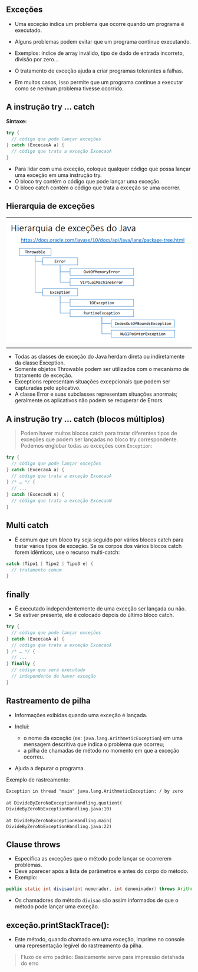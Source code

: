 ## Exceções
- Uma exceção indica um problema que ocorre quando um programa é executado.  
- Alguns problemas podem evitar que um programa continue executando.  
- Exemplos: índice de array inválido, tipo de dado de entrada incorreto, divisão por zero...  
  
- O tratamento de exceção ajuda a criar programas tolerantes a falhas.  
- Em muitos casos, isso permite que um programa continue a executar como se nenhum problema tivesse ocorrido.

## A instrução try … catch

**Sintaxe:**

```java
try {
  // código que pode lançar exceções
} catch (ExcecaoA a) {
  // código que trata a exceção ExcecaoA
}
```

+ Para lidar com uma exceção, coloque qualquer código que possa lançar uma exceção em uma instrução try.
+ O bloco try contém o código que pode lançar uma exceção.
+ O bloco catch contém o código que trata a exceção se uma ocorrer.

## Hierarquia de exceções

---
![](image.png)

---
- Todas as classes de exceção do Java herdam direta ou indiretamente da classe Exception.
- Somente objetos Throwable podem ser utilizados com o mecanismo de tratamento de exceção.
- Exceptions representam situações excepcionais que podem ser capturadas pelo aplicativo.
- A classe Error e suas subclasses representam situações anormais; geralmente os aplicativos não podem se recuperar de Errors.

## A instrução try … catch (blocos múltiplos)
> Podem haver muitos blocos catch para tratar diferentes tipos de exceções que podem ser lançadas no bloco try correspondente.
> Podemos englobar todas as exceções com `Exception`:

```java
try {
  // código que pode lançar exceções
} catch (ExcecaoA a) {
  // código que trata a exceção ExcecaoA
} /* … */ {
  // ...
} catch (ExcecaoN n) {
  // código que trata a exceção ExcecaoN
}
```

## Multi catch

- É comum que um bloco try seja seguido por vários blocos catch para tratar vários tipos de exceção.
Se os corpos dos vários blocos catch forem idênticos, use o recurso multi-catch:

```java
catch (Tipo1 | Tipo2 | Tipo3 e) {
  // tratamento comum
}
```

## finally

* É executado independentemente de uma exceção ser lançada ou não.
* Se estiver presente, ele é colocado depois do último bloco catch.

```java
try {
  // código que pode lançar exceções
} catch (ExcecaoA a) {
  // código que trata a exceção ExcecaoA
} /* … */ {
  // ...
} finally {
  // código que será executado
  // independente de haver exceção
}
```

## Rastreamento de pilha

* Informações exibidas quando uma exceção é lançada.
* Inclui:

  * o nome da exceção (ex: `java.lang.ArithmeticException`) em uma mensagem descritiva que indica o problema que ocorreu;
  * a pilha de chamadas de método no momento em que a exceção ocorreu.
* Ajuda a depurar o programa.

Exemplo de rastreamento:

```
Exception in thread "main" java.lang.ArithmeticException: / by zero

at DivideByZeroNoExceptionHandling.quotient(
DivideByZeroNoExceptionHandling.java:10)

at DivideByZeroNoExceptionHandling.main(
DivideByZeroNoExceptionHandling.java:22)
```

## Clause throws

* Especifica as exceções que o método pode lançar se ocorrerem problemas.
* Deve aparecer após a lista de parâmetros e antes do corpo do método.
* Exemplo:

```java
public static int divisao(int numerador, int denominador) throws ArithmeticException

```
- Os chamadores do método `divisao` são assim informados de que o método pode lançar uma exceção.

## exceção.printStackTrace():
- Este método, quando chamado em uma exceção, imprime no console uma representação legível do rastreamento da pilha. 
> Fluxo de erro padrão:
> Basicamente serve para impressão detahada do erro
